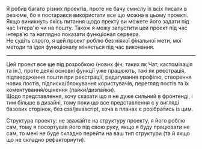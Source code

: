 Я робив багато різних проектів, проте не бачу смислу їх всіх писати в резюме, бо я постарався використати все що можна в цьому проекті.<br>
Якщо виникнуть якісь питання щодо пректу ви можете його задати під час Інтерв'ю чи на пошту. Також я можу запустити цей проект під час інтерв'ю та наглядно показати функціонал сервера.<br>
Не судіть строго, я цей проект роблю без ніякої фінальної мети, мої методи та ідея функціоналу міняється під час виконання.
<hr>
Цей проект все ще під розробкою (нових фіч, таких як Чат, кастомізація та ін.), проте деякі основні функції уже працюють, такі як реєстрація, підтвердження пошти при реєстрації, редагування профілю, створення нових постів, підписка/блокування користувачів, перегляд постів та їх коментування/оцінення (лайки/дизлайки).<br>
Щодо представлення, хочу сказати що я не дуже сильний в фронтенді, і тим більше в дизайні, тому поки що все представлення є у вигляді базових сторінок, без css/javascript, хоча в планах є розібратись із цим.<br>


Структура проекту: не зважайте на структуру проекту, я його роблю сам, тому я посортував його під свою руку, якщо я буду працювати не сам, то мені не буде складно перейти на ваш тип структури (та й якщо що не складно рефакторнути).
